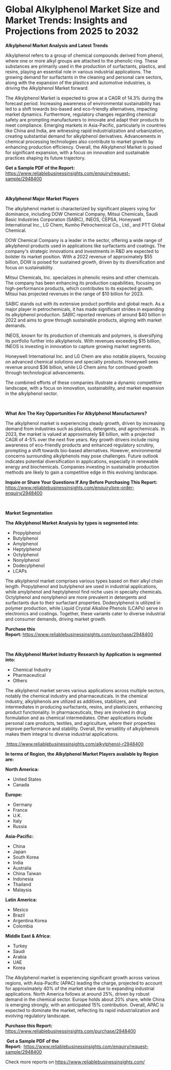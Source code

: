 <p><h1>Global Alkylphenol Market Size and Market Trends: Insights and Projections from 2025 to 2032</h1></p><p><strong>Alkylphenol Market Analysis and Latest Trends</strong></p>
<p><p>Alkylphenol refers to a group of chemical compounds derived from phenol, where one or more alkyl groups are attached to the phenolic ring. These substances are primarily used in the production of surfactants, plastics, and resins, playing an essential role in various industrial applications. The growing demand for surfactants in the cleaning and personal care sectors, along with the expansion of the plastics and automotive industries, is driving the Alkylphenol Market forward.</p><p>The Alkylphenol Market is expected to grow at a CAGR of 14.3% during the forecast period. Increasing awareness of environmental sustainability has led to a shift towards bio-based and eco-friendly alternatives, impacting market dynamics. Furthermore, regulatory changes regarding chemical safety are prompting manufacturers to innovate and adapt their products to meet compliance. Emerging markets in Asia-Pacific, particularly in countries like China and India, are witnessing rapid industrialization and urbanization, creating substantial demand for alkylphenol derivatives. Advancements in chemical processing technologies also contribute to market growth by enhancing production efficiency. Overall, the Alkylphenol Market is poised for significant expansion, with a focus on innovation and sustainable practices shaping its future trajectory.</p></p>
<p><strong>Get a Sample PDF of the Report:&nbsp;</strong> <a href="https://www.reliablebusinessinsights.com/enquiry/request-sample/2948400?utm_campaign=2279&utm_medium=2&utm_source=Github&utm_content=ia&utm_term=12032025&utm_id=alkylphenol">https://www.reliablebusinessinsights.com/enquiry/request-sample/2948400</a></p>
<p>&nbsp;</p>
<p><strong>Alkylphenol Major Market Players</strong></p>
<p><p>The alkylphenol market is characterized by significant players vying for dominance, including DOW Chemical Company, Mitsui Chemicals, Saudi Basic Industries Corporation (SABIC), INEOS, CEPSA, Honeywell International Inc., LG Chem, Kumho Petrochemical Co., Ltd., and PTT Global Chemical.</p><p>DOW Chemical Company is a leader in the sector, offering a wide range of alkylphenol products used in applications like surfactants and coatings. The company's strategic innovations and investments in R&D are expected to bolster its market position. With a 2022 revenue of approximately $55 billion, DOW is poised for sustained growth, driven by its diversification and focus on sustainability.</p><p>Mitsui Chemicals, Inc. specializes in phenolic resins and other chemicals. The company has been enhancing its production capabilities, focusing on high-performance products, which contributes to its expected growth. Mitsui has projected revenues in the range of $10 billion for 2023.</p><p>SABIC stands out with its extensive product portfolio and global reach. As a major player in petrochemicals, it has made significant strides in expanding its alkylphenol production. SABIC reported revenues of around $40 billion in 2022 and aims to grow through sustainable products, aligning with market demands.</p><p>INEOS, known for its production of chemicals and polymers, is diversifying its portfolio further into alkylphenols. With revenues exceeding $15 billion, INEOS is investing in innovation to capture growing market segments.</p><p>Honeywell International Inc. and LG Chem are also notable players, focusing on advanced chemical solutions and specialty products. Honeywell sees revenue around $36 billion, while LG Chem aims for continued growth through technological advancements.</p><p>The combined efforts of these companies illustrate a dynamic competitive landscape, with a focus on innovation, sustainability, and market expansion in the alkylphenol sector.</p></p>
<p>&nbsp;</p>
<p><strong>What Are The Key Opportunities For Alkylphenol Manufacturers?</strong></p>
<p><p>The alkylphenol market is experiencing steady growth, driven by increasing demand from industries such as plastics, detergents, and agrochemicals. In 2023, the market is valued at approximately $8 billion, with a projected CAGR of 4-5% over the next five years. Key growth drivers include rising awareness of eco-friendly products and enhanced regulatory scrutiny, prompting a shift towards bio-based alternatives. However, environmental concerns surrounding alkylphenols may pose challenges. Future outlook indicates potential diversification in applications, especially in renewable energy and biochemicals. Companies investing in sustainable production methods are likely to gain a competitive edge in this evolving landscape.</p></p>
<p><strong>Inquire or Share Your Questions If Any Before Purchasing This Report:</strong> <a href="https://www.reliablebusinessinsights.com/enquiry/pre-order-enquiry/2948400?utm_campaign=2279&utm_medium=2&utm_source=Github&utm_content=ia&utm_term=12032025&utm_id=alkylphenol">https://www.reliablebusinessinsights.com/enquiry/pre-order-enquiry/2948400</a></p>
<p>&nbsp;</p>
<p><strong>Market Segmentation</strong></p>
<p><strong>The Alkylphenol Market Analysis by types is segmented into:</strong></p>
<p><ul><li>Propylphenol</li><li>Butylphenol</li><li>Amylphenol</li><li>Heptylphenol</li><li>Octylphenol</li><li>Nonylphenol</li><li>Dodecylphenol</li><li>LCAPs</li></ul></p>
<p><p>The alkylphenol market comprises various types based on their alkyl chain length. Propylphenol and butylphenol are used in industrial applications, while amylphenol and heptylphenol find niche uses in specialty chemicals. Octylphenol and nonylphenol are more prevalent in detergents and surfactants due to their surfactant properties. Dodecylphenol is utilized in polymer production, while Liquid Crystal Alkaline Phenols (LCAPs) serve in electronics and coatings. Together, these variants cater to diverse industrial and consumer demands, driving market growth.</p></p>
<p><strong>Purchase this Report:&nbsp;</strong><a href="https://www.reliablebusinessinsights.com/purchase/2948400?utm_campaign=2279&utm_medium=2&utm_source=Github&utm_content=ia&utm_term=12032025&utm_id=alkylphenol">https://www.reliablebusinessinsights.com/purchase/2948400</a></p>
<p>&nbsp;</p>
<p><strong>The Alkylphenol Market Industry Research by Application is segmented into:</strong></p>
<p><ul><li>Chemical Industry</li><li>Pharmaceutical</li><li>Others</li></ul></p>
<p><p>The alkylphenol market serves various applications across multiple sectors, notably the chemical industry and pharmaceuticals. In the chemical industry, alkylphenols are utilized as additives, stabilizers, and intermediates in producing surfactants, resins, and plasticizers, enhancing product functionality. In pharmaceuticals, they are involved in drug formulation and as chemical intermediates. Other applications include personal care products, textiles, and agriculture, where their properties improve performance and stability. Overall, the versatility of alkylphenols makes them integral to diverse industrial applications.</p></p>
<p><a href="https://www.reliablebusinessinsights.com/alkylphenol-r2948400?utm_campaign=2279&utm_medium=2&utm_source=Github&utm_content=ia&utm_term=12032025&utm_id=alkylphenol">&nbsp;https://www.reliablebusinessinsights.com/alkylphenol-r2948400</a></p>
<p><strong>In terms of Region, the Alkylphenol Market Players available by Region are:</strong></p>
<p>
    <p> <strong> North America: </strong>
        <ul>
            <li>United States</li>
            <li>Canada</li>
        </ul>
        </p> 
    <p> <strong> Europe: </strong>
        <ul>
            <li>Germany</li>
            <li>France</li>
            <li>U.K.</li>
            <li>Italy</li>
            <li>Russia</li>
        </ul>
        </p> 
    <p> <strong> Asia-Pacific: </strong>
        <ul>
            <li>China</li>
            <li>Japan</li>
            <li>South Korea</li>
            <li>India</li>
            <li>Australia</li>
            <li>China Taiwan</li>
            <li>Indonesia</li>
            <li>Thailand</li>
            <li>Malaysia</li>
        </ul>
        </p> 
    <p> <strong> Latin America: </strong>
        <ul>
            <li>Mexico</li>
            <li>Brazil</li>
            <li>Argentina Korea</li>
            <li>Colombia</li>
        </ul>
        </p> 
    <p> <strong> Middle East & Africa: </strong>
        <ul>
            <li>Turkey</li>
            <li>Saudi</li>
            <li>Arabia</li>
            <li>UAE</li>
            <li>Korea</li>
        </ul>
    </p>
    </p>
<p><p>The Alkylphenol market is experiencing significant growth across various regions, with Asia-Pacific (APAC) leading the charge, projected to account for approximately 40% of the market share due to expanding industrial applications. North America follows at around 25%, driven by robust demand in the chemical sector. Europe holds about 20% share, while China is emerging strongly, with an anticipated 15% contribution. Overall, APAC is expected to dominate the market, reflecting its rapid industrialization and evolving regulatory landscape.</p></p>
<p><strong>Purchase this Report: </strong><a href="https://www.reliablebusinessinsights.com/purchase/2948400?utm_campaign=2279&utm_medium=2&utm_source=Github&utm_content=ia&utm_term=12032025&utm_id=alkylphenol">https://www.reliablebusinessinsights.com/purchase/2948400</a></p>
<p>&nbsp;<strong>Get a Sample PDF of the Report:&nbsp;&nbsp;</strong><a href="https://www.reliablebusinessinsights.com/enquiry/request-sample/2948400?utm_campaign=2279&utm_medium=2&utm_source=Github&utm_content=ia&utm_term=12032025&utm_id=alkylphenol">https://www.reliablebusinessinsights.com/enquiry/request-sample/2948400</a></p>
<p><strong></strong></p>
<p>Check more reports on <a href="https://www.reliablebusinessinsights.com/?utm_campaign=2279&utm_medium=2&utm_source=Github&utm_content=ia&utm_term=12032025&utm_id=alkylphenol">https://www.reliablebusinessinsights.com/</a></p>